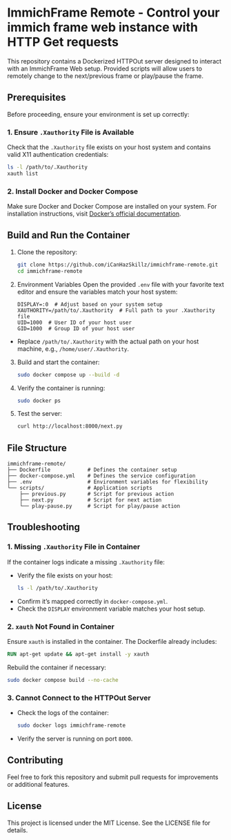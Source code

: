 # ImmichFrame Remote - Control your immich frame web instance with HTTP Get requests

This repository contains a Dockerized HTTPOut server designed to interact with an ImmichFrame Web setup. Provided scripts will allow users to remotely change to the next/previous frame or play/pause the frame.

## Prerequisites

Before proceeding, ensure your environment is set up correctly:

### 1. **Ensure `.Xauthority` File is Available**
Check that the `.Xauthority` file exists on your host system and contains valid X11 authentication credentials:

```bash
ls -l /path/to/.Xauthority
xauth list
```

### 2. **Install Docker and Docker Compose**
Make sure Docker and Docker Compose are installed on your system. For installation instructions, visit [Docker’s official documentation](https://docs.docker.com/get-docker/).

## Build and Run the Container

1. Clone the repository:
   ```bash
   git clone https://github.com/iCanHazSkillz/immichframe-remote.git
   cd immichframe-remote
   ```
2. Environment Variables
   Open the provided `.env` file with your favorite text editor and ensure the variables match your host system:

   ```dotenv
   DISPLAY=:0  # Adjust based on your system setup
   XAUTHORITY=/path/to/.Xauthority  # Full path to your .Xauthority file
   UID=1000  # User ID of your host user
   GID=1000  # Group ID of your host user
   ```

- Replace `/path/to/.Xauthority` with the actual path on your host machine, e.g., `/home/user/.Xauthority`.

3. Build and start the container:
   ```bash
   sudo docker compose up --build -d
   ```

4. Verify the container is running:
   ```bash
   sudo docker ps
   ```

5. Test the server:
   ```bash
   curl http://localhost:8000/next.py
   ```

## File Structure

```
immichframe-remote/
├── Dockerfile            # Defines the container setup
├── docker-compose.yml    # Defines the service configuration
├── .env                  # Environment variables for flexibility
└── scripts/              # Application scripts
    ├── previous.py       # Script for previous action
    ├── next.py           # Script for next action
    └── play-pause.py     # Script for play/pause action
```

## Troubleshooting

### 1. **Missing `.Xauthority` File in Container**
If the container logs indicate a missing `.Xauthority` file:

- Verify the file exists on your host:
  ```bash
  ls -l /path/to/.Xauthority
  ```
- Confirm it’s mapped correctly in `docker-compose.yml`.
- Check the `DISPLAY` environment variable matches your host setup.

### 2. **`xauth` Not Found in Container**
Ensure `xauth` is installed in the container. The Dockerfile already includes:

```dockerfile
RUN apt-get update && apt-get install -y xauth
```

Rebuild the container if necessary:
```bash
sudo docker compose build --no-cache
```

### 3. **Cannot Connect to the HTTPOut Server**
- Check the logs of the container:
  ```bash
  sudo docker logs immichframe-remote
  ```
- Verify the server is running on port `8000`.

## Contributing

Feel free to fork this repository and submit pull requests for improvements or additional features.

## License

This project is licensed under the MIT License. See the LICENSE file for details.

